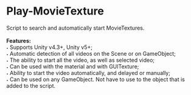 # Play-MovieTexture
Script to search and automatically start MovieTextures.<br>
<br>
<strong>Features:</strong><br>
˖ Supports Unity v4.3+, Unity v5+;<br>
˖ Automatic detection of all videos on the Scene or on GameObject;<br>
˖ The ability to start all the video, as well as selected video;<br>
˖ Can be used with the material and with GUITexture;<br>
˖ Ability to start the video automatically, and delayed or manually;<br>
˖ Can be used on any GameObject. Not have to use to the object that is added to the script.<br>
